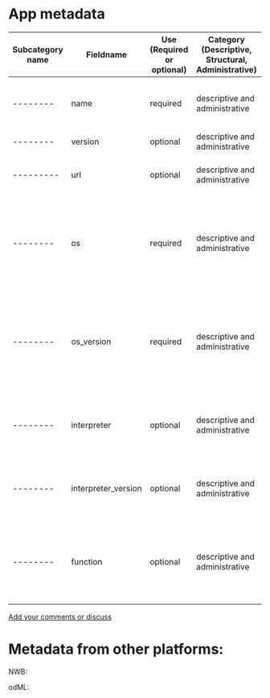 # App metadata

| Subcategory name	| Fieldname |	Use (Required or optional) |	Category (Descriptive, Structural, Administrative)	| General Description |	Type |
| --------	| -------- |	-------- |	--------	| -------- | ---- |
| --------  | name	   |   required| 	descriptive and administrative | the name of the NDI app used to analyze the dataset | string |
| --------  | version | optional | descriptive and administrative |	the version of the app	| string |
| --------- | url	| optional	| descriptive and administrative |	the url forthe repository of the app	| url |
| --------  | os | required | descriptive and administrative |	the operating system of the computer where the analysis was performed	| string |
| --------  | os_version | required | descriptive and administrative |	the version of the operative system of the computer where the analysis was performed	| string |
| --------  | interpreter | optional | descriptive and administrative |	the code interpreter if the app/analysis code uses one| string |
| --------  | interpreter_version | optional | descriptive and administrative |	the version of the interpreter used to run the analysis code | string |
| --------  | function | optional | descriptive and administrative |	the name of the function that was called to perform the calculations in the document | string |

[Add your comments or discuss](https://github.com/VH-Lab/neuroscienceexperimentalmetadata/issues/5)

# Metadata from other platforms:

NWB:

odML: 
